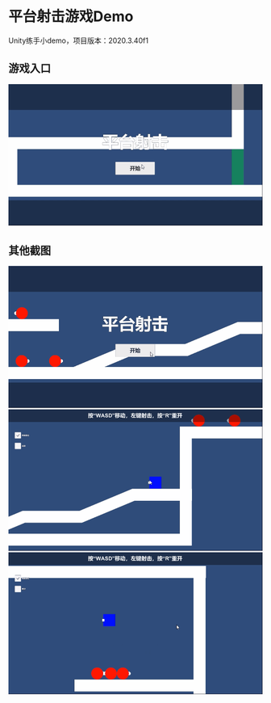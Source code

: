 # 平台射击游戏Demo
Unity练手小demo，项目版本：2020.3.40f1
## 游戏入口
![入口](https://github.com/rickytheoldtree/PlatformShooter/blob/main/Gif/1.gif)
## 其他截图
![2](https://github.com/rickytheoldtree/PlatformShooter/blob/main/Gif/2.gif)
![3](https://github.com/rickytheoldtree/PlatformShooter/blob/main/Gif/3.gif)
![4](https://github.com/rickytheoldtree/PlatformShooter/blob/main/Gif/4.gif)
